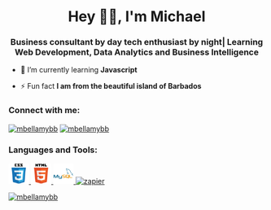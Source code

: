 <h1 align="center">Hey 👋🏾, I'm Michael</h1>
<h3 align="center">Business consultant by day tech enthusiast by night| Learning Web Development, Data Analytics and Business Intelligence</h3>

- 🌱 I’m currently learning **Javascript**

- ⚡ Fun fact **I am from the beautiful island of Barbados**

<h3 align="left">Connect with me:</h3>
<p align="left">
<a href="https://twitter.com/mbellamybb" target="blank"><img align="center" src="https://raw.githubusercontent.com/rahuldkjain/github-profile-readme-generator/master/src/images/icons/Social/twitter.svg" alt="mbellamybb" height="30" width="40" /></a>
<a href="https://linkedin.com/in/mbellamybb" target="blank"><img align="center" src="https://raw.githubusercontent.com/rahuldkjain/github-profile-readme-generator/master/src/images/icons/Social/linked-in-alt.svg" alt="mbellamybb" height="30" width="40" /></a>
</p>

<h3 align="left">Languages and Tools:</h3>
<p align="left"> <a href="https://www.w3schools.com/css/" target="_blank" rel="noreferrer"> <img src="https://raw.githubusercontent.com/devicons/devicon/master/icons/css3/css3-original-wordmark.svg" alt="css3" width="40" height="40"/> </a> <a href="https://www.w3.org/html/" target="_blank" rel="noreferrer"> <img src="https://raw.githubusercontent.com/devicons/devicon/master/icons/html5/html5-original-wordmark.svg" alt="html5" width="40" height="40"/> </a> <a href="https://www.mysql.com/" target="_blank" rel="noreferrer"> <img src="https://raw.githubusercontent.com/devicons/devicon/master/icons/mysql/mysql-original-wordmark.svg" alt="mysql" width="40" height="40"/> </a> <a href="https://zapier.com" target="_blank" rel="noreferrer"> <img src="https://www.vectorlogo.zone/logos/zapier/zapier-icon.svg" alt="zapier" width="40" height="40"/> </a> </p>

<p align="left"> <a href="https://twitter.com/mbellamybb" target="blank"><img src="https://img.shields.io/twitter/follow/mbellamybb?logo=twitter&style=for-the-badge" alt="mbellamybb" /></a> </p>
